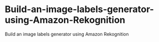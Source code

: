 # Build-an-image-labels-generator-using-Amazon-Rekognition
Build an image labels generator using Amazon Rekognition
